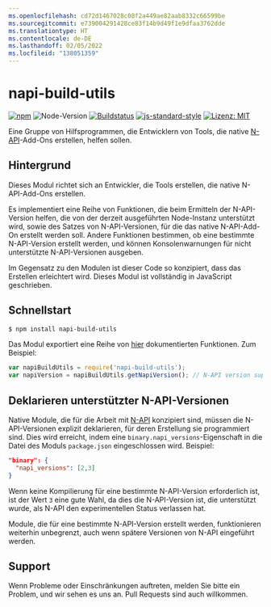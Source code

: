 ```yaml
---
ms.openlocfilehash: cd72d1467028c08f2a449ae82aab8332c66599be
ms.sourcegitcommit: e739004291428ce83f14b9d49f1e9dfaa3762dde
ms.translationtype: HT
ms.contentlocale: de-DE
ms.lasthandoff: 02/05/2022
ms.locfileid: "138051359"
---
```

# <a name="napi-build-utils"></a>napi-build-utils

[![npm](https://img.shields.io/npm/v/napi-build-utils.svg)](https://www.npmjs.com/package/napi-build-utils)
![Node-Version](https://img.shields.io/node/v/prebuild.svg)
[![Buildstatus](https://travis-ci.org/inspiredware/napi-build-utils.svg?branch=master)](https://travis-ci.org/inspiredware/napi-build-utils) 
[![js-standard-style](https://img.shields.io/badge/code%20style-standard-brightgreen.svg)](http://standardjs.com/) 
[![Lizenz: MIT](https://img.shields.io/badge/License-MIT-yellow.svg)](https://opensource.org/licenses/MIT) 

Eine Gruppe von Hilfsprogrammen, die Entwicklern von Tools, die native [N-API](https://nodejs.org/api/n-api.html#n_api_n_api)-Add-Ons erstellen, helfen sollen.

## <a name="background"></a>Hintergrund

Dieses Modul richtet sich an Entwickler, die Tools erstellen, die native N-API-Add-Ons erstellen. 

Es implementiert eine Reihe von Funktionen, die beim Ermitteln der N-API-Version helfen, die von der derzeit ausgeführten Node-Instanz unterstützt wird, sowie des Satzes von N-API-Versionen, für die das native N-API-Add-On erstellt werden soll. Andere Funktionen bestimmen, ob eine bestimmte N-API-Version erstellt werden, und können Konsolenwarnungen für nicht unterstützte N-API-Versionen ausgeben. 

Im Gegensatz zu den Modulen ist dieser Code so konzipiert, dass das Erstellen erleichtert wird. Dieses Modul ist vollständig in JavaScript geschrieben. 

## <a name="quick-start"></a>Schnellstart

```bash
$ npm install napi-build-utils
```

Das Modul exportiert eine Reihe von [hier](./index.md) dokumentierten Funktionen. Zum Beispiel:

```javascript
var napiBuildUtils = require('napi-build-utils');
var napiVersion = napiBuildUtils.getNapiVersion(); // N-API version supported by Node, or undefined.
```

## <a name="declaring-supported-n-api-versions"></a>Deklarieren unterstützter N-API-Versionen

Native Module, die für die Arbeit mit [N-API](https://nodejs.org/api/n-api.html#n_api_n_api) konzipiert sind, müssen die N-API-Versionen explizit deklarieren, für deren Erstellung sie programmiert sind. Dies wird erreicht, indem eine `binary.napi_versions`-Eigenschaft in die Datei des Moduls `package.json` eingeschlossen wird. Beispiel:

```json
"binary": {
  "napi_versions": [2,3]
}
``` 

Wenn keine Kompilierung für eine bestimmte N-API-Version erforderlich ist, ist der Wert `3` eine gute Wahl, da dies die N-API-Version ist, die unterstützt wurde, als N-API den experimentellen Status verlassen hat. 

Module, die für eine bestimmte N-API-Version erstellt werden, funktionieren weiterhin unbegrenzt, auch wenn spätere Versionen von N-API eingeführt werden. 

## <a name="support"></a>Support

Wenn Probleme oder Einschränkungen auftreten, melden Sie bitte ein Problem, und wir sehen es uns an. Pull Requests sind auch willkommen.  
